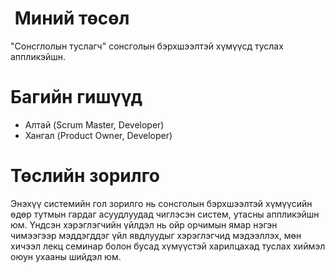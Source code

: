 #  Миний төсөл

"Сонсглолын туслагч" сонсголын бэрхшээлтэй хүмүүсд туслах аппликэйшн.

# Багийн гишүүд
- Алтай (Scrum Master, Developer)
- Хангал (Product Owner, Developer)

# Төслийн зорилго

Энэхүү системийн гол зорилго нь сонсголын бэрхшээлтэй хүмүүсийн өдөр тутмын гардаг асуудлуудад чиглэсэн систем, утасны аппликэйшн юм. Үндсэн хэрэглэгчийн үйлдэл нь ойр орчимын ямар нэгэн чимээгээр мэддэгддэг үйл явдлуудыг хэрэглэгчид мэдээллэх, мөн хичээл лекц семинар болон бусад хүмүүстэй харилцахад туслах хиймэл оюун ухааны шийдэл юм.
